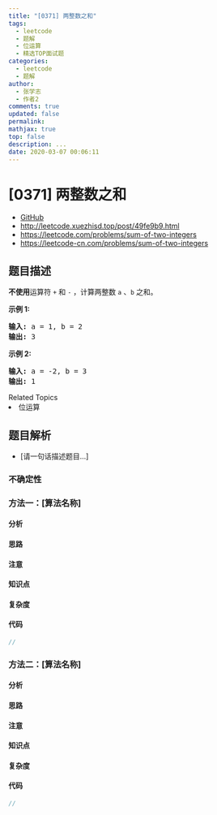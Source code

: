 ```yaml
---
title: "[0371] 两整数之和"
tags:
  - leetcode
  - 题解
  - 位运算
  - 精选TOP面试题
categories:
  - leetcode
  - 题解
author:
  - 张学志
  - 作者2
comments: true
updated: false
permalink:
mathjax: true
top: false
description: ...
date: 2020-03-07 00:06:11
---
```



# [0371] 两整数之和
* [GitHub](https://github.com/algoboy101/LeetCodeCrowdsource/tree/master/_posts/QA/%5B0371%5D%20%E4%B8%A4%E6%95%B4%E6%95%B0%E4%B9%8B%E5%92%8C.md)
* http://leetcode.xuezhisd.top/post/49fe9b9.html
* https://leetcode.com/problems/sum-of-two-integers
* https://leetcode-cn.com/problems/sum-of-two-integers


## 题目描述

<p><strong>不使用</strong>运算符&nbsp;<code>+</code> 和&nbsp;<code>-</code>&nbsp;​​​​​​​，计算两整数&nbsp;​​​​​​​<code>a</code>&nbsp;、<code>b</code>&nbsp;​​​​​​​之和。</p>

<p><strong>示例 1:</strong></p>

<pre><strong>输入: </strong>a = 1, b = 2
<strong>输出: </strong>3
</pre>

<p><strong>示例 2:</strong></p>

<pre><strong>输入: </strong>a = -2, b = 3
<strong>输出: </strong>1</pre>
<div><div>Related Topics</div><div><li>位运算</li></div></div>


## 题目解析
* [请一句话描述题目...]

### 不确定性


### 方法一：[算法名称]

#### 分析

#### 思路

#### 注意

#### 知识点

#### 复杂度

#### 代码

```cpp
//
```


### 方法二：[算法名称]

#### 分析

#### 思路

#### 注意

#### 知识点

#### 复杂度

#### 代码

```cpp
//
```


